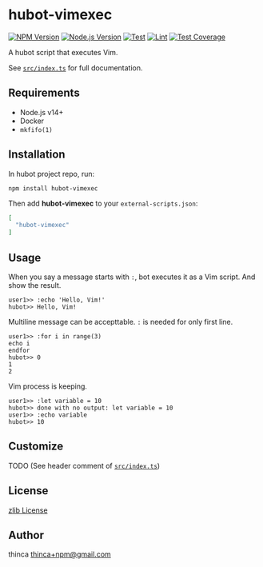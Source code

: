 # hubot-vimexec

[![NPM Version][npm-image]][npm-url]
[![Node.js Version][node-version-image]][node-version-url]
[![Test][test-ci-badge]][test-ci-action]
[![Lint][lint-ci-badge]][lint-ci-action]
[![Test Coverage][codecov-image]][codecov-url]


A hubot script that executes Vim.

See [`src/index.ts`](src/index.ts) for full documentation.


## Requirements

- Node.js v14+
- Docker
- `mkfifo(1)`


## Installation

In hubot project repo, run:

`npm install hubot-vimexec`

Then add **hubot-vimexec** to your `external-scripts.json`:

```json
[
  "hubot-vimexec"
]
```


## Usage

When you say a message starts with `:`, bot executes it as a Vim script.  And show the result.

```
user1>> :echo 'Hello, Vim!'
hubot>> Hello, Vim!
```

Multiline message can be accepttable.
`:` is needed for only first line.

```
user1>> :for i in range(3)
echo i
endfor
hubot>> 0
1
2
```

Vim process is keeping.

```
user1>> :let variable = 10
hubot>> done with no output: let variable = 10
user1>> :echo variable
hubot>> 10
```


## Customize

TODO (See header comment of [`src/index.ts`](src/index.ts))


## License

[zlib License](LICENSE.txt)


## Author

thinca <thinca+npm@gmail.com>


[npm-image]: https://img.shields.io/npm/v/hubot-vimexec.svg
[npm-url]: https://npmjs.org/package/hubot-vimexec
[node-version-image]: https://img.shields.io/node/v/hubot-vimexec.svg
[node-version-url]: https://nodejs.org/en/download/
[test-ci-badge]: ./../../workflows/Test/badge.svg
[test-ci-action]: ./../../actions?query=workflow%3ATest
[lint-ci-badge]: ./../../workflows/Lint/badge.svg
[lint-ci-action]: ./../../actions?query=workflow%3ALint
[codecov-image]: https://codecov.io/gh/thinca/hubot-vimexec/branch/master/graph/badge.svg
[codecov-url]: https://codecov.io/gh/thinca/hubot-vimexec
